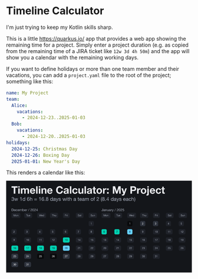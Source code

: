 # Timeline Calculator

I'm just trying to keep my Kotlin skills sharp.

This is a little https://quarkus.io/ app that provides a web app showing the remaining time for a project.
Simply enter a project duration (e.g. as copied from the remaining time of a JIRA ticket like `12w 3d 4h 50m`)
and the app will show you a calendar with the remaining working days.

If you want to define holidays or more than one team member and their vacations,
you can add a `project.yaml` file to the root of the project; something like this:

```yaml
name: My Project
team:
  Alice:
    vacations:
      - 2024-12-23..2025-01-03
  Bob:
    vacations:
      - 2024-12-20..2025-01-03
holidays:
  2024-12-25: Christmas Day
  2024-12-26: Boxing Day
  2025-01-01: New Year's Day
```

This renders a calendar like this:

![Demo Calendar View](doc/calendar.png)
